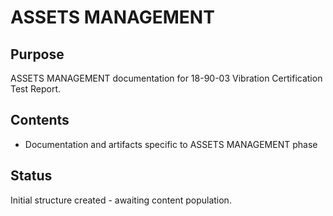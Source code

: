 # ASSETS MANAGEMENT

## Purpose
ASSETS MANAGEMENT documentation for 18-90-03 Vibration Certification Test Report.

## Contents
- Documentation and artifacts specific to ASSETS MANAGEMENT phase

## Status
Initial structure created - awaiting content population.
